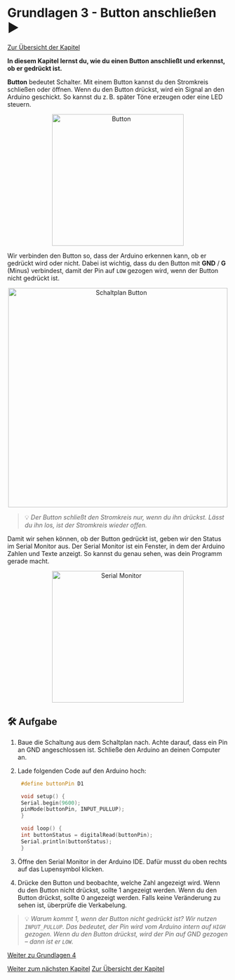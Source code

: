 # Grundlagen 3 - Button anschließen ▶️

[Zur Übersicht der Kapitel](Kapiteluebersicht)

**In diesem Kapitel lernst du, wie du einen Button anschließt und erkennst, ob er gedrückt ist.**

**Button** bedeutet Schalter. Mit einem Button kannst du den Stromkreis schließen oder öffnen.
Wenn du den Button drückst, wird ein Signal an den Arduino geschickt. So kannst du z. B. später Töne erzeugen oder eine LED steuern.

<p align="center"><img src="img/button.jpg" width="300" alt="Button"></p>

Wir verbinden den Button so, dass der Arduino erkennen kann, ob er gedrückt wird oder nicht. Dabei ist wichtig, dass du den Button mit **GND** / **G** (Minus) verbindest, damit der Pin auf `LOW` gezogen wird, wenn der Button nicht gedrückt ist.

<p align="center"><img src="img/Schaltung_g3_v2.jpg" width="500" alt="Schaltplan Button"></p>

> 💡 *Der Button schließt den Stromkreis nur, wenn du ihn drückst. Lässt du ihn los, ist der Stromkreis wieder offen.*

Damit wir sehen können, ob der Button gedrückt ist, geben wir den Status im Serial Monitor aus. Der Serial Monitor ist ein Fenster, in dem der Arduino Zahlen und Texte anzeigt. So kannst du genau sehen, was dein Programm gerade macht.

<p align="center"><img src="img/serial_monitor.png" width="300" alt="Serial Monitor"></p>

## 🛠️ Aufgabe

1. Baue die Schaltung aus dem Schaltplan nach. Achte darauf, dass ein Pin an GND angeschlossen ist. Schließe den Arduino an deinen Computer an.
2. Lade folgenden Code auf den Arduino hoch:

   ```cpp
    #define buttonPin D1

    void setup() {
    Serial.begin(9600);
    pinMode(buttonPin, INPUT_PULLUP);
    }

    void loop() {
    int buttonStatus = digitalRead(buttonPin);
    Serial.println(buttonStatus);
    }
    ```

3. Öffne den Serial Monitor in der Arduino IDE. Dafür musst du oben rechts auf das Lupensymbol klicken.
4. Drücke den Button und beobachte, welche Zahl angezeigt wird. Wenn du den Button nicht drückst, sollte 1 angezeigt werden. Wenn du den Button drückst, sollte 0 angezeigt werden. Falls keine Veränderung zu sehen ist, überprüfe die Verkabelung.

> 💡 *Warum kommt 1, wenn der Button nicht gedrückt ist?
> Wir nutzen `INPUT_PULLUP`. Das bedeutet, der Pin wird vom Arduino intern auf `HIGH` gezogen. Wenn du den Button drückst, wird der Pin auf GND gezogen – dann ist er `LOW`.*

<a href="https://github.com/eg-lab/ThereminoKurs/blob/main/Grundlagen4.md">Weiter zu Grundlagen 4</a>

[Weiter zum nächsten Kapitel](Grundlagen4)
[Zur Übersicht der Kapitel](Kapiteluebersicht)
